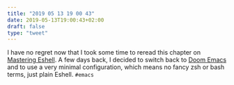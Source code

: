 ```yaml
---
title: "2019 05 13 19 00 43"
date: 2019-05-13T19:00:43+02:00
draft: false
type: "tweet"
---
```

I have no regret now that I took some time to reread this chapter on [Mastering Eshell](https://www.masteringemacs.org/article/complete-guide-mastering-eshell). A few days back, I decided to switch back to [Doom Emacs](https://github.com/hlissner/doom-emacs) and to use a very minimal configuration, which means no fancy zsh or bash terms, just plain Eshell. `#emacs` 
